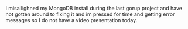 I misallighned my MongoDB install during the last gorup project and have not gotten around to fixing it 
and im pressed for time and getting error messages so I do not have a video presentation today.
